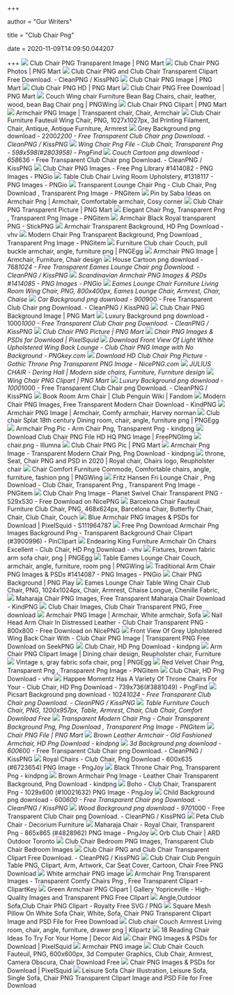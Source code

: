 +++
        
author = "Our Writers"
        
title = "Club Chair Png"
        
date = 2020-11-09T14:09:50.044207
        
+++
[ ![](http://www.pngmart.com/files/7/Club-Chair-PNG-Transparent-Image.png)](http://www.pngmart.com/files/7/Club-Chair-PNG-Transparent-Image.png) Club Chair PNG Transparent Image | PNG Mart
[ ![](http://www.pngmart.com/files/7/Club-Chair-PNG-Photos.png)](http://www.pngmart.com/files/7/Club-Chair-PNG-Photos.png) Club Chair PNG Photos | PNG Mart
[ ![](https://icon2.cleanpng.com/20171221/tye/transparent-brown-leather-chair-png-clipart-5a3c09d40b4d38.1964901315138841160463.jpg)](https://icon2.cleanpng.com/20171221/tye/transparent-brown-leather-chair-png-clipart-5a3c09d40b4d38.1964901315138841160463.jpg) Club Chair PNG and Club Chair Transparent Clipart Free Download. - CleanPNG  / KissPNG
[ ![](http://www.pngmart.com/files/7/Club-Chair-PNG-Image.png)](http://www.pngmart.com/files/7/Club-Chair-PNG-Image.png) Club Chair PNG Image | PNG Mart
[ ![](http://www.pngmart.com/files/7/Club-Chair-PNG-HD.png)](http://www.pngmart.com/files/7/Club-Chair-PNG-HD.png) Club Chair PNG HD | PNG Mart
[ ![](http://www.pngmart.com/files/7/Club-Chair-PNG-Free-Download.png)](http://www.pngmart.com/files/7/Club-Chair-PNG-Free-Download.png) Club Chair PNG Free Download | PNG Mart
[ ![](https://w7.pngwing.com/pngs/615/659/png-transparent-couch-wing-chair-furniture-bean-bag-chairs-chair-leather-wood-bean-bag-chair.png)](https://w7.pngwing.com/pngs/615/659/png-transparent-couch-wing-chair-furniture-bean-bag-chairs-chair-leather-wood-bean-bag-chair.png) Couch Wing chair Furniture Bean Bag Chairs, chair, leather, wood, bean Bag Chair  png | PNGWing
[ ![](http://www.pngmart.com/files/7/Club-Chair-PNG-Clipart.png)](http://www.pngmart.com/files/7/Club-Chair-PNG-Clipart.png) Club Chair PNG Clipart | PNG Mart
[ ![](https://i.pinimg.com/originals/a6/e0/06/a6e0061e550331f5fef4cf9d4267a7f8.png)](https://i.pinimg.com/originals/a6/e0/06/a6e0061e550331f5fef4cf9d4267a7f8.png) Armchair PNG Image | Transparent chair, Chair, Armchair
[ ![](https://img.favpng.com/17/18/10/club-chair-furniture-fauteuil-wing-chair-png-favpng-fByFRs9EdnJUM5WSD2Krk5FqU.jpg)](https://img.favpng.com/17/18/10/club-chair-furniture-fauteuil-wing-chair-png-favpng-fByFRs9EdnJUM5WSD2Krk5FqU.jpg) Club Chair Furniture Fauteuil Wing Chair, PNG, 1027x1027px, 3d Printing  Filament, Chair, Antique, Antique Furniture, Armrest
[ ![](https://banner2.cleanpng.com/20180309/dpe/kisspng-club-chair-table-couch-furniture-gray-linen-sofa-leisure-5aa275e1dc5cf8.4481696615205964499026.jpg)](https://banner2.cleanpng.com/20180309/dpe/kisspng-club-chair-table-couch-furniture-gray-linen-sofa-leisure-5aa275e1dc5cf8.4481696615205964499026.jpg) Grey Background png download - 2200*2200 - Free Transparent Club Chair png  Download. - CleanPNG / KissPNG
[ ![](https://www.pngfind.com/pngs/m/280-2803958_wing-chair-png-file-club-chair-transparent-png.png)](https://www.pngfind.com/pngs/m/280-2803958_wing-chair-png-file-club-chair-transparent-png.png) Wing Chair Png File - Club Chair, Transparent Png - 598x598(#2803958) -  PngFind
[ ![](https://banner2.cleanpng.com/20180305/ctw/kisspng-club-chair-couch-stylish-sofa-chair-material-5a9d6c43b59f45.1868846415202663077439.jpg)](https://banner2.cleanpng.com/20180305/ctw/kisspng-club-chair-couch-stylish-sofa-chair-material-5a9d6c43b59f45.1868846415202663077439.jpg) Couch Cartoon png download - 658*636 - Free Transparent Club Chair png  Download. - CleanPNG / KissPNG
[ ![](https://img.pngio.com/club-chair-png-images-free-png-library-club-chair-png-500_703.png)](https://img.pngio.com/club-chair-png-images-free-png-library-club-chair-png-500_703.png) Club Chair PNG Images - Free Png Library #1414082 - PNG Images - PNGio
[ ![](https://img.pngio.com/table-club-chair-living-room-upholstery-fancy-chair-png-clipart-upholstery-png-728_728.jpg)](https://img.pngio.com/table-club-chair-living-room-upholstery-fancy-chair-png-clipart-upholstery-png-728_728.jpg) Table Club Chair Living Room Upholstery, #1318117 - PNG Images - PNGio
[ ![](https://www.pngitem.com/pimgs/m/372-3723314_transparent-lounge-chair-png-club-chair-png-download.png)](https://www.pngitem.com/pimgs/m/372-3723314_transparent-lounge-chair-png-club-chair-png-download.png) Transparent Lounge Chair Png - Club Chair, Png Download , Transparent Png  Image - PNGitem
[ ![](https://i.pinimg.com/originals/aa/ce/de/aacedeb28644c501ba44f87a3157256f.png)](https://i.pinimg.com/originals/aa/ce/de/aacedeb28644c501ba44f87a3157256f.png) Pin by Saba Ideas on Armchair Png | Armchair, Comfortable armchair, Cosy  corner
[ ![](http://www.pngmart.com/files/7/Club-Chair-PNG-Transparent-Picture.png)](http://www.pngmart.com/files/7/Club-Chair-PNG-Transparent-Picture.png) Club Chair PNG Transparent Picture | PNG Mart
[ ![](https://www.pngitem.com/pimgs/m/286-2869194_elegant-chair-png-transparent-png.png)](https://www.pngitem.com/pimgs/m/286-2869194_elegant-chair-png-transparent-png.png) Elegant Chair Png, Transparent Png , Transparent Png Image - PNGitem
[ ![](http://assets.stickpng.com/images/580b57fcd9996e24bc43c247.png)](http://assets.stickpng.com/images/580b57fcd9996e24bc43c247.png) Armchair Black Royal transparent PNG - StickPNG
[ ![](https://www.vhv.rs/dpng/d/7-72475_armchair-transparent-background-hd-png-download.png)](https://www.vhv.rs/dpng/d/7-72475_armchair-transparent-background-hd-png-download.png) Armchair Transparent Background, HD Png Download - vhv
[ ![](https://www.pngitem.com/pimgs/m/286-2868832_modern-chair-png-transparent-background-png-download.png)](https://www.pngitem.com/pimgs/m/286-2868832_modern-chair-png-transparent-background-png-download.png) Modern Chair Png Transparent Background, Png Download , Transparent Png  Image - PNGitem
[ ![](https://e7.pngegg.com/pngimages/796/186/png-clipart-furniture-club-chair-couch-pull-buckle-armchair-angle-furniture.png)](https://e7.pngegg.com/pngimages/796/186/png-clipart-furniture-club-chair-couch-pull-buckle-armchair-angle-furniture.png) Furniture Club chair Couch, pull buckle armchair, angle, furniture png |  PNGEgg
[ ![](https://i.pinimg.com/originals/ae/31/bc/ae31bca1d724c05bd5cd5f5a31cdecec.png)](https://i.pinimg.com/originals/ae/31/bc/ae31bca1d724c05bd5cd5f5a31cdecec.png) Armchair PNG Image | Armchair, Furniture, Chair design
[ ![](https://banner2.cleanpng.com/20180723/bjb/kisspng-eames-lounge-chair-couch-club-chair-leather-5b56514ab3e245.2564637615323835627368.jpg)](https://banner2.cleanpng.com/20180723/bjb/kisspng-eames-lounge-chair-couch-club-chair-leather-5b56514ab3e245.2564637615323835627368.jpg) House Cartoon png download - 768*1024 - Free Transparent Eames Lounge Chair  png Download. - CleanPNG / KissPNG
[ ![](https://img.pngio.com/scandinavian-armchair-png-images-psds-for-download-pixelsquid-club-chair-png-600_600.jpg)](https://img.pngio.com/scandinavian-armchair-png-images-psds-for-download-pixelsquid-club-chair-png-600_600.jpg) Scandinavian Armchair PNG Images & PSDs #1414085 - PNG Images - PNGio
[ ![](https://img.favpng.com/16/6/5/eames-lounge-chair-furniture-living-room-wing-chair-png-favpng-iUTkbwGNuuGNZfKQ9Dt0J92t7.jpg)](https://img.favpng.com/16/6/5/eames-lounge-chair-furniture-living-room-wing-chair-png-favpng-iUTkbwGNuuGNZfKQ9Dt0J92t7.jpg) Eames Lounge Chair Furniture Living Room Wing Chair, PNG, 800x400px, Eames  Lounge Chair, Armrest, Chair, Chaise
[ ![](https://banner2.cleanpng.com/20180621/xoc/kisspng-club-chair-car-seat-armrest-recliner-black-mulberry-5b2c2477ae23b6.9688477415296195757133.jpg)](https://banner2.cleanpng.com/20180621/xoc/kisspng-club-chair-car-seat-armrest-recliner-black-mulberry-5b2c2477ae23b6.9688477415296195757133.jpg) Car Background png download - 900*900 - Free Transparent Club Chair png  Download. - CleanPNG / KissPNG
[ ![](http://www.pngmart.com/files/7/Club-Chair-PNG-Background-Image.png)](http://www.pngmart.com/files/7/Club-Chair-PNG-Background-Image.png) Club Chair PNG Background Image | PNG Mart
[ ![](https://banner2.cleanpng.com/20180307/gbw/kisspng-club-chair-couch-furniture-textile-real-luxury-silk-sofa-5aa08ddde0dee1.2750005115204715179211.jpg)](https://banner2.cleanpng.com/20180307/gbw/kisspng-club-chair-couch-furniture-textile-real-luxury-silk-sofa-5aa08ddde0dee1.2750005115204715179211.jpg) Luxury Background png download - 1000*1000 - Free Transparent Club Chair png  Download. - CleanPNG / KissPNG
[ ![](http://www.pngmart.com/files/7/Club-Chair-PNG-Picture.png)](http://www.pngmart.com/files/7/Club-Chair-PNG-Picture.png) Club Chair PNG Picture | PNG Mart
[ ![](https://atlas-content-cdn.pixelsquid.com/stock-images/jackson-wing-chair-wingback-L6Q7am0-600.jpg)](https://atlas-content-cdn.pixelsquid.com/stock-images/jackson-wing-chair-wingback-L6Q7am0-600.jpg) Chair PNG Images & PSDs for Download | PixelSquid
[ ![](https://www.pngkey.com/png/full/360-3609604_front-view-of-light-white-upholstered-wing-back.png)](https://www.pngkey.com/png/full/360-3609604_front-view-of-light-white-upholstered-wing-back.png) Download Front View Of Light White Upholstered Wing Back Lounge - Club  Chair PNG Image with No Background - PNGkey.com
[ ![](https://www.nicepng.com/png/full/4-49519_club-chair-png-picture-gothic-throne-png.png)](https://www.nicepng.com/png/full/4-49519_club-chair-png-picture-gothic-throne-png.png) Download HD Club Chair Png Picture - Gothic Throne Png Transparent PNG  Image - NicePNG.com
[ ![](https://i.pinimg.com/originals/32/c9/2c/32c92c89fd12d7ed8146893a4435d436.png)](https://i.pinimg.com/originals/32/c9/2c/32c92c89fd12d7ed8146893a4435d436.png) JULIUS CHAIR - Dering Hall | Modern side chairs, Furniture, Furniture design
[ ![](http://www.pngmart.com/files/7/Wing-Chair-PNG-Clipart.png)](http://www.pngmart.com/files/7/Wing-Chair-PNG-Clipart.png) Wing Chair PNG Clipart | PNG Mart
[ ![](https://banner2.cleanpng.com/20180303/qqw/kisspng-club-chair-couch-luxury-real-luxury-silk-chair-5a9aaf985f7536.175430401520086936391.jpg)](https://banner2.cleanpng.com/20180303/qqw/kisspng-club-chair-couch-luxury-real-luxury-silk-chair-5a9aaf985f7536.175430401520086936391.jpg) Luxury Background png download - 1000*1000 - Free Transparent Club Chair png  Download. - CleanPNG / KissPNG
[ ![](https://static.wikia.nocookie.net/clubpenguin/images/5/56/Arm_Chair.PNG/revision/latest?cb=20140815221306)](https://static.wikia.nocookie.net/clubpenguin/images/5/56/Arm_Chair.PNG/revision/latest?cb=20140815221306) Book Room Arm Chair | Club Penguin Wiki | Fandom
[ ![](https://p.kindpng.com/picc/s/354-3542553_web-hepburn-lounge-chair-mid-century-transparent-modern.png)](https://p.kindpng.com/picc/s/354-3542553_web-hepburn-lounge-chair-mid-century-transparent-modern.png) Modern Chair PNG Images, Free Transparent Modern Chair Download - KindPNG
[ ![](https://i.pinimg.com/originals/92/a1/32/92a132a1ae5f7be3b32aceb0ef14b185.png)](https://i.pinimg.com/originals/92/a1/32/92a132a1ae5f7be3b32aceb0ef14b185.png) Armchair PNG Image | Armchair, Comfy armchair, Harvey norman
[ ![](https://e7.pngegg.com/pngimages/666/651/png-clipart-club-chair-splat-18th-century-dining-room-chair-angle-furniture.png)](https://e7.pngegg.com/pngimages/666/651/png-clipart-club-chair-splat-18th-century-dining-room-chair-angle-furniture.png) Club chair Splat 18th century Dining room, chair, angle, furniture png |  PNGEgg
[ ![](https://www.kindpng.com/picc/m/3-32411_armchair-png-pic-arm-chair-png-transparent-png.png)](https://www.kindpng.com/picc/m/3-32411_armchair-png-pic-arm-chair-png-transparent-png.png) Armchair Png Pic - Arm Chair Png, Transparent Png - kindpng
[ ![](https://freepngclipart.com/thumb/aquarium/45144-3-club-chair-png-file-hd-thumb.png)](https://freepngclipart.com/thumb/aquarium/45144-3-club-chair-png-file-hd-thumb.png) Download Club Chair PNG File HD HQ PNG Image | FreePNGImg
[ ![](https://illumna.org/wp-content/uploads/2018/02/chair.png)](https://illumna.org/wp-content/uploads/2018/02/chair.png) chair.png - Illumna
[ ![](http://www.pngmart.com/files/7/Club-Chair-PNG-Pic.png)](http://www.pngmart.com/files/7/Club-Chair-PNG-Pic.png) Club Chair PNG Pic | PNG Mart
[ ![](https://www.kindpng.com/picc/m/194-1946247_armchair-png-image-transparent-modern-chair-png-png.png)](https://www.kindpng.com/picc/m/194-1946247_armchair-png-image-transparent-modern-chair-png-png.png) Armchair Png Image - Transparent Modern Chair Png, Png Download - kindpng
[ ![](https://i.pinimg.com/736x/56/aa/43/56aa4355a2448f8d829472be19482c3f.jpg)](https://i.pinimg.com/736x/56/aa/43/56aa4355a2448f8d829472be19482c3f.jpg) throne, Seat, Chair PNG and PSD in 2020 | Royal chair, Chairs logo,  Reupholster chair
[ ![](https://w7.pngwing.com/pngs/249/759/png-transparent-chair-comfort-furniture-commode-comfortable-chairs-angle-furniture-fashion-thumbnail.png)](https://w7.pngwing.com/pngs/249/759/png-transparent-chair-comfort-furniture-commode-comfortable-chairs-angle-furniture-fashion-thumbnail.png) Chair Comfort Furniture Commode, Comfortable chairs, angle, furniture,  fashion png | PNGWing
[ ![](https://www.pngitem.com/pimgs/m/372-3723946_fritz-hansen-fri-lounge-chair-png-download-club.png)](https://www.pngitem.com/pimgs/m/372-3723946_fritz-hansen-fri-lounge-chair-png-download-club.png) Fritz Hansen Fri Lounge Chair , Png Download - Club Chair, Transparent Png  , Transparent Png Image - PNGitem
[ ![](https://www.nicepng.com/png/detail/7-79779_club-chair-png-image-planet-swivel-chair.png)](https://www.nicepng.com/png/detail/7-79779_club-chair-png-image-planet-swivel-chair.png) Club Chair Png Image - Planet Swivel Chair Transparent PNG - 529x530 - Free  Download on NicePNG
[ ![](https://img.favpng.com/9/21/18/barcelona-chair-fauteuil-furniture-club-chair-png-favpng-qJ8eXrUUmNCEVQEWLm0RsqV3q.jpg)](https://img.favpng.com/9/21/18/barcelona-chair-fauteuil-furniture-club-chair-png-favpng-qJ8eXrUUmNCEVQEWLm0RsqV3q.jpg) Barcelona Chair Fauteuil Furniture Club Chair, PNG, 468x624px, Barcelona  Chair, Butterfly Chair, Chair, Club Chair, Couch
[ ![](http://atlas-content-cdn.pixelsquid.com/stock-images/blue-armchair-arm-chair-WyX7WY7-600.jpg)](http://atlas-content-cdn.pixelsquid.com/stock-images/blue-armchair-arm-chair-WyX7WY7-600.jpg) Blue Armchair PNG Images & PSDs for Download | PixelSquid - S111964787
[ ![](https://www.pinclipart.com/picdir/middle/390-3900996_free-png-download-armchair-png-images-background-png.png)](https://www.pinclipart.com/picdir/middle/390-3900996_free-png-download-armchair-png-images-background-png.png) Free Png Download Armchair Png Images Background Png - Transparent  Background Chair Clipart (#3900996) - PinClipart
[ ![](https://www.vhv.rs/dpng/d/493-4935178_endearing-king-furniture-armchair-on-chairs-excellent-club.png)](https://www.vhv.rs/dpng/d/493-4935178_endearing-king-furniture-armchair-on-chairs-excellent-club.png) Endearing King Furniture Armchair On Chairs Excellent - Club Chair, HD Png  Download - vhv
[ ![](https://e1.pngegg.com/pngimages/574/653/png-clipart-fixtures-brown-fabric-arm-sofa-chair.png)](https://e1.pngegg.com/pngimages/574/653/png-clipart-fixtures-brown-fabric-arm-sofa-chair.png) Fixtures, brown fabric arm sofa chair, png | PNGEgg
[ ![](https://w7.pngwing.com/pngs/175/577/png-transparent-eames-lounge-chair-table-wing-chair-fredericia-furniture-table-angle-kitchen-furniture-thumbnail.png)](https://w7.pngwing.com/pngs/175/577/png-transparent-eames-lounge-chair-table-wing-chair-fredericia-furniture-table-angle-kitchen-furniture-thumbnail.png) Table Eames Lounge Chair Couch, armchair, angle, furniture, room png |  PNGWing
[ ![](https://img.pngio.com/traditional-arm-chair-png-images-psds-for-download-pixelsquid-club-chair-png-600_600.jpg)](https://img.pngio.com/traditional-arm-chair-png-images-psds-for-download-pixelsquid-club-chair-png-600_600.jpg) Traditional Arm Chair PNG Images & PSDs #1414087 - PNG Images - PNGio
[ ![](http://www.pngplay.com/wp-content/uploads/2/Chair-PNG-Background.png)](http://www.pngplay.com/wp-content/uploads/2/Chair-PNG-Background.png) Chair PNG Background | PNG Play
[ ![](https://img.favpng.com/9/22/6/eames-lounge-chair-table-wing-chair-club-chair-png-favpng-0QrhNFkh6EMVWUB8FC9bfugCC.jpg)](https://img.favpng.com/9/22/6/eames-lounge-chair-table-wing-chair-club-chair-png-favpng-0QrhNFkh6EMVWUB8FC9bfugCC.jpg) Eames Lounge Chair Table Wing Chair Club Chair, PNG, 1024x1024px, Chair,  Armrest, Chaise Longue, Chenille Fabric,
[ ![](https://p.kindpng.com/picc/s/161-1619859_club-chair-hd-png-download.png)](https://p.kindpng.com/picc/s/161-1619859_club-chair-hd-png-download.png) Maharaja Chair PNG Images, Free Transparent Maharaja Chair Download -  KindPNG
[ ![](https://img.favpng.com/25/1/19/club-chair-furniture-png-favpng-0Lh6DDPvq5AJAyb0GJ4CMa3jq_t.jpg)](https://img.favpng.com/25/1/19/club-chair-furniture-png-favpng-0Lh6DDPvq5AJAyb0GJ4CMa3jq_t.jpg) Club Chair Images, Club Chair Transparent PNG, Free download
[ ![](https://i.pinimg.com/originals/da/af/ce/daafce426b77d45e0d3382ad364572cc.png)](https://i.pinimg.com/originals/da/af/ce/daafce426b77d45e0d3382ad364572cc.png) Armchair PNG Image | Armchair, White armchair, Sofa
[ ![](https://www.nicepng.com/png/detail/958-9589308_nail-head-arm-chair-in-distressed-leather-club.png)](https://www.nicepng.com/png/detail/958-9589308_nail-head-arm-chair-in-distressed-leather-club.png) Nail Head Arm Chair In Distressed Leather - Club Chair Transparent PNG -  800x800 - Free Download on NicePNG
[ ![](https://www.seekpng.com/png/detail/360-3609882_front-view-of-grey-upholstered-wing-back-chair.png)](https://www.seekpng.com/png/detail/360-3609882_front-view-of-grey-upholstered-wing-back-chair.png) Front View Of Grey Upholstered Wing Back Chair With - Club Chair PNG Image  | Transparent PNG Free Download on SeekPNG
[ ![](https://www.kindpng.com/picc/m/162-1620212_club-chair-hd-png-download.png)](https://www.kindpng.com/picc/m/162-1620212_club-chair-hd-png-download.png) Club Chair, HD Png Download - kindpng
[ ![](https://i.pinimg.com/originals/8a/9b/45/8a9b4587751f57e4e9ceb6c4c515d339.png)](https://i.pinimg.com/originals/8a/9b/45/8a9b4587751f57e4e9ceb6c4c515d339.png) Arm Chair PNG Clipart Image | Dining chair design, Reupholster chair,  Furniture
[ ![](https://e1.pngegg.com/pngimages/801/334/png-clipart-vintage-s-gray-fabric-sofa-chair.png)](https://e1.pngegg.com/pngimages/801/334/png-clipart-vintage-s-gray-fabric-sofa-chair.png) Vintage s, gray fabric sofa chair, png | PNGEgg
[ ![](https://www.pngitem.com/pimgs/m/215-2150310_red-velvet-chair-png-transparent-png.png)](https://www.pngitem.com/pimgs/m/215-2150310_red-velvet-chair-png-transparent-png.png) Red Velvet Chair Png, Transparent Png , Transparent Png Image - PNGitem
[ ![](https://www.vhv.rs/dpng/d/102-1026734_club-chair-hd-png-download.png)](https://www.vhv.rs/dpng/d/102-1026734_club-chair-hd-png-download.png) Club Chair, HD Png Download - vhv
[ ![](https://www.pngfind.com/pngs/m/388-3881049_happee-momentz-has-a-variety-of-throne-chairs.png)](https://www.pngfind.com/pngs/m/388-3881049_happee-momentz-has-a-variety-of-throne-chairs.png) Happee Momentz Has A Variety Of Throne Chairs For Your - Club Chair, HD Png  Download - 739x736(#3881049) - PngFind
[ ![](https://banner2.cleanpng.com/20180629/wzw/kisspng-club-chair-fauteuil-couch-upholstery-armrest-sillon-5b365b58b8d9c4.5936789815302889847572.jpg)](https://banner2.cleanpng.com/20180629/wzw/kisspng-club-chair-fauteuil-couch-upholstery-armrest-sillon-5b365b58b8d9c4.5936789815302889847572.jpg) Picsart Background png download - 1024*1024 - Free Transparent Club Chair  png Download. - CleanPNG / KissPNG
[ ![](https://img.favpng.com/15/4/13/table-furniture-couch-chair-png-favpng-ZdPj54xEStVQXWZYs8BsM7sgf.jpg)](https://img.favpng.com/15/4/13/table-furniture-couch-chair-png-favpng-ZdPj54xEStVQXWZYs8BsM7sgf.jpg) Table Furniture Couch Chair, PNG, 1200x957px, Table, Armrest, Chair, Club  Chair, Comfort Download Free
[ ![](https://www.pngitem.com/pimgs/m/3-32847_transparent-modern-chair-png-chair-transparent-background-png.png)](https://www.pngitem.com/pimgs/m/3-32847_transparent-modern-chair-png-chair-transparent-background-png.png) Transparent Modern Chair Png - Chair Transparent Background Png, Png  Download , Transparent Png Image - PNGitem
[ ![](http://www.pngmart.com/files/7/Chair-PNG-File.png)](http://www.pngmart.com/files/7/Chair-PNG-File.png) Chair PNG File | PNG Mart
[ ![](https://www.kindpng.com/picc/m/782-7827868_brown-leather-armchair-old-fashioned-armchair-hd-png.png)](https://www.kindpng.com/picc/m/782-7827868_brown-leather-armchair-old-fashioned-armchair-hd-png.png) Brown Leather Armchair - Old Fashioned Armchair, HD Png Download - kindpng
[ ![](https://banner2.cleanpng.com/20180218/ple/kisspng-club-chair-couch-fauteuil-sofa-chair-5a8a04761f0a42.1734814115189945501272.jpg)](https://banner2.cleanpng.com/20180218/ple/kisspng-club-chair-couch-fauteuil-sofa-chair-5a8a04761f0a42.1734814115189945501272.jpg) 3d Background png download - 600*600 - Free Transparent Club Chair png  Download. - CleanPNG / KissPNG
[ ![](https://www.pngjoy.com/pngm/361/6723654_royal-chairs-club-chair-png-download.png)](https://www.pngjoy.com/pngm/361/6723654_royal-chairs-club-chair-png-download.png) Royal Chairs - Club Chair, Png Download - 600x635 (#6723654) PNG Image -  PngJoy
[ ![](https://www.kindpng.com/picc/m/286-2869199_black-throne-chair-png-transparent-png.png)](https://www.kindpng.com/picc/m/286-2869199_black-throne-chair-png-transparent-png.png) Black Throne Chair Png, Transparent Png - kindpng
[ ![](https://www.kindpng.com/picc/m/372-3723836_brown-armchair-png-image-leather-chair-transparent-background.png)](https://www.kindpng.com/picc/m/372-3723836_brown-armchair-png-image-leather-chair-transparent-background.png) Brown Armchair Png Image - Leather Chair Transparent Background, Png  Download - kindpng
[ ![](https://www.pngjoy.com/pngm/849/10021632_boho-club-chair-transparent-png.png)](https://www.pngjoy.com/pngm/849/10021632_boho-club-chair-transparent-png.png) Boho - Club Chair, Transparent Png - 1029x600 (#10021632) PNG Image - PngJoy
[ ![](https://banner2.cleanpng.com/20180423/agq/kisspng-club-chair-table-furniture-child-children-chair-5addf502b9b9e6.6842464115244956187608.jpg)](https://banner2.cleanpng.com/20180423/agq/kisspng-club-chair-table-furniture-child-children-chair-5addf502b9b9e6.6842464115244956187608.jpg) Child Background png download - 600*600 - Free Transparent Chair png  Download. - CleanPNG / KissPNG
[ ![](https://banner2.cleanpng.com/20180926/awb/kisspng-brown-leather-office-chair-australia-home-design-5bab32b1091063.3927327715379462890371.jpg)](https://banner2.cleanpng.com/20180926/awb/kisspng-brown-leather-office-chair-australia-home-design-5bab32b1091063.3927327715379462890371.jpg) Wood Background png download - 970*1000 - Free Transparent Club Chair png  Download. - CleanPNG / KissPNG
[ ![](https://www.decorium.com/wp-content/uploads/2019/05/Peta-Club-Chair-78120-Silo-2.png)](https://www.decorium.com/wp-content/uploads/2019/05/Peta-Club-Chair-78120-Silo-2.png) Peta Club Chair - Decorium Furniture
[ ![](https://www.pngjoy.com/pngm/249/4828962_maharaja-chair-royal-chair-transparent-png.png)](https://www.pngjoy.com/pngm/249/4828962_maharaja-chair-royal-chair-transparent-png.png) Maharaja Chair - Royal Chair, Transparent Png - 865x865 (#4828962) PNG  Image - PngJoy
[ ![](https://ardoutdoor.com/wp-content/uploads/2018/05/Orb-Black-Round-DS-Angle-1-e1540315391735.png)](https://ardoutdoor.com/wp-content/uploads/2018/05/Orb-Black-Round-DS-Angle-1-e1540315391735.png) Orb Club Chair | ARD Outdoor Toronto
[ ![](https://img1.pnghut.com/t/10/14/22/qDunZS1rcN/club-chair-te-fuiste-marrone-ozuna.jpg)](https://img1.pnghut.com/t/10/14/22/qDunZS1rcN/club-chair-te-fuiste-marrone-ozuna.jpg) Club Chair Bedroom PNG Images, Transparent Club Chair Bedroom Images
[ ![](https://icon2.cleanpng.com/20181027/eub/kisspng-club-chair-morris-chair-furniture-arts-and-crafts-download-free-morris-chair-free-clipart-hq-icon-fa-5bd4bd3c6d0643.1923690715406687324466.jpg)](https://icon2.cleanpng.com/20181027/eub/kisspng-club-chair-morris-chair-furniture-arts-and-crafts-download-free-morris-chair-free-clipart-hq-icon-fa-5bd4bd3c6d0643.1923690715406687324466.jpg) Club Chair PNG and Club Chair Transparent Clipart Free Download. - CleanPNG  / KissPNG
[ ![](https://thumbnail.imgbin.com/20/22/5/imgbin-club-penguin-throne-chair-throne-hd-dTPffBnqyWRXXZeHVY3fqmQXc_t.jpg)](https://thumbnail.imgbin.com/20/22/5/imgbin-club-penguin-throne-chair-throne-hd-dTPffBnqyWRXXZeHVY3fqmQXc_t.jpg) Club Chair Club Penguin Table PNG, Clipart, Arm, Artwork, Car Seat Cover,  Cartoon, Chair Free PNG Download
[ ![](http://pngimg.com/uploads/armchair/armchair_PNG7062.png)](http://pngimg.com/uploads/armchair/armchair_PNG7062.png) White armchair PNG image
[ ![](https://s.clipartkey.com/mpngs/s/324-3248561_transparent-clipart-armchair-transparent-armchair-png.png)](https://s.clipartkey.com/mpngs/s/324-3248561_transparent-clipart-armchair-transparent-armchair-png.png) Armchair Png Transparent Images - Transparent Comfy Chairs Png , Free  Transparent Clipart - ClipartKey
[ ![](https://gallery.yopriceville.com/var/albums/Free-Clipart-Pictures/Furniture-PNG/Green_Armchair_PNG_Clipart.png?m=1557354838)](https://gallery.yopriceville.com/var/albums/Free-Clipart-Pictures/Furniture-PNG/Green_Armchair_PNG_Clipart.png?m=1557354838) Green Armchair PNG Clipart | Gallery Yopriceville - High-Quality Images and  Transparent PNG Free Clipart
[ ![](https://b.kisscc0.com/20180813/zqe/kisscc0-table-chair-computer-icons-couch-can-stock-photo-armchair-coloured-5b718f3b90f6c7.2325991615341688915938.png)](https://b.kisscc0.com/20180813/zqe/kisscc0-table-chair-computer-icons-couch-can-stock-photo-armchair-coloured-5b718f3b90f6c7.2325991615341688915938.png) Angle,Outdoor Sofa,Club Chair PNG Clipart - Royalty Free SVG / PNG
[ ![](https://png.pngtree.com/png-clipart/20190925/original/pngtree-square-mesh-pillow-on-white-sofa-chair-png-image_4979746.jpg)](https://png.pngtree.com/png-clipart/20190925/original/pngtree-square-mesh-pillow-on-white-sofa-chair-png-image_4979746.jpg) Square Mesh Pillow On White Sofa Chair, White, Sofa, Chair PNG Transparent  Clipart Image and PSD File for Free Download
[ ![](https://c0.klipartz.com/pngpicture/382/195/gratis-png-silla-de-club-sofa-reposabrazos-sala-de-estar-silla.png)](https://c0.klipartz.com/pngpicture/382/195/gratis-png-silla-de-club-sofa-reposabrazos-sala-de-estar-silla.png) Club chair Couch Armrest Living room, chair, angle, furniture, drawer png |  Klipartz
[ ![](https://www.decoraid.com/wp-content/uploads/2018/08/best-reading-chairs-swivel-chair.png)](https://www.decoraid.com/wp-content/uploads/2018/08/best-reading-chairs-swivel-chair.png) 18 Reading Chair Ideas To Try For Your Home | Decor Aid
[ ![](https://atlas-content-cdn.pixelsquid.com/stock-images/dark-gray-wingback-chair-AEoLDXC-600.jpg)](https://atlas-content-cdn.pixelsquid.com/stock-images/dark-gray-wingback-chair-AEoLDXC-600.jpg) Chair PNG Images & PSDs for Download | PixelSquid
[ ![](http://pngimg.com/uploads/armchair/armchair_PNG7026.png)](http://pngimg.com/uploads/armchair/armchair_PNG7026.png) Armchair PNG image
[ ![](https://img.favpng.com/19/5/24/wing-chair-couch-fauteuil-rocking-chair-png-favpng-PQiE1r7vvDsZbFFNBp5KHccG0_t.jpg)](https://img.favpng.com/19/5/24/wing-chair-couch-fauteuil-rocking-chair-png-favpng-PQiE1r7vvDsZbFFNBp5KHccG0_t.jpg) Club Chair Couch Fauteuil, PNG, 600x600px, 3d Computer Graphics, Club Chair,  Armrest, Camera Obscura, Chair Download Free
[ ![](https://atlas-content-cdn.pixelsquid.com/stock-images/wingback-chair-WyXryY9-600.jpg)](https://atlas-content-cdn.pixelsquid.com/stock-images/wingback-chair-WyXryY9-600.jpg) Chair PNG Images & PSDs for Download | PixelSquid
[ ![](https://png.pngtree.com/png-clipart/20190920/original/pngtree-leisure-sofa-chair-illustration-png-image_4611024.jpg)](https://png.pngtree.com/png-clipart/20190920/original/pngtree-leisure-sofa-chair-illustration-png-image_4611024.jpg) Leisure Sofa Chair Illustration, Leisure Sofa, Single Sofa, Chair PNG  Transparent Clipart Image and PSD File for Free Download

